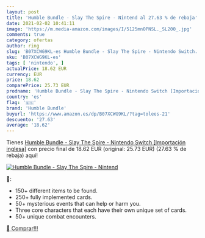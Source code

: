 ```yaml
---
layout: post
title: 'Humble Bundle - Slay The Spire - Nintend al 27.63 % de rebaja'
date: 2021-02-02 10:41:11
image: 'https://m.media-amazon.com/images/I/5125mnOPNSL._SL200_.jpg'
comments: true
category: ofertas
author: ring
slug: 'B07XCWG9KL-es Humble Bundle - Slay The Spire - Nintendo Switch...'
sku: 'B07XCWG9KL-es'
tags: [ 'nintendo', ]
actualPrice: 18.62 EUR
currency: EUR
price: 18.62
comparePrice: 25.73 EUR
prodname: 'Humble Bundle - Slay The Spire - Nintendo Switch [Importación inglesa]'
country: 'es'
flag: '🇪🇸'
brand: 'Humble Bundle'
buyurl: 'https://www.amazon.es/dp/B07XCWG9KL/?tag=tolees-21'
descuento: '27.63'
average: '18.62'
---
```


Tienes [Humble Bundle - Slay The Spire - Nintendo Switch [Importación inglesa]](https://www.amazon.es/dp/B07XCWG9KL/?tag=tolees-21) con precio final de  18.62 EUR (original: 25.73 EUR) (27.63 %  de rebaja) aqui!

[![Humble Bundle - Slay The Spire - Nintend](https://m.media-amazon.com/images/I/5125mnOPNSL._SL200_.jpg)](https://www.amazon.es/dp/B07XCWG9KL/?tag=tolees-21)

🔎:

- 150+ different items to be found.
- 250+ fully implemented cards.
- 50+ mysterious events that can help or harm you.
- Three core characters that each have their own unique set of cards.
- 50+ unique combat encounters.

[🛒 Comprar!!!](https://www.amazon.es/dp/B07XCWG9KL/?tag=tolees-21)

